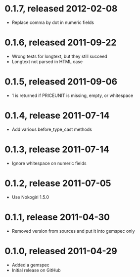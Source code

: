 # 0.1.7, released 2012-02-08

* Replace comma by dot in numeric fields

# 0.1.6, released 2011-09-22

* Wrong tests for longtext, but they still succeed
* Longtext not parsed in HTML case

# 0.1.5, released 2011-09-06

* 1 is returned if PRICEUNIT is missing, empty, or whitespace

# 0.1.4, release 2011-07-14

* Add various before_type_cast methods

# 0.1.3, release 2011-07-14

* Ignore whitespace on numeric fields

# 0.1.2, release 2011-07-05

* Use Nokogiri 1.5.0

# 0.1.1, release 2011-04-30

* Removed version from sources and put it into gemspec only

# 0.1.0, released 2011-04-29

* Added a gemspec
* Initial release on GitHub

